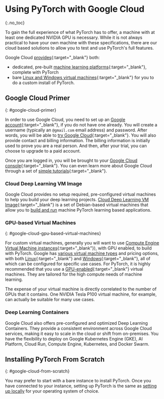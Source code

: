 # Using PyTorch with Google Cloud
{:.no_toc}

To gain the full experience of what PyTorch has to offer, a machine with at least one dedicated NVIDIA GPU is necessary. While it is not always practical to have your own machine with these specifications, there are our cloud based solutions to allow you to test and use PyTorch's full features.

Google Cloud [provides](https://cloud.google.com/products/){:target="_blank"} both:

* dedicated, pre-built [machine learning platforms](https://cloud.google.com/products/ai/){:target="_blank"}, complete with PyTorch
* bare [Linux and Windows virtual machines](https://cloud.google.com/compute/){:target="_blank"} for you to do a custom install of PyTorch.

## Google Cloud Primer
{: #google-cloud-primer}

In order to use Google Cloud, you need to set up an [Google account](https://accounts.google.com/){:target="_blank"}, if you do not have one already. You will create a username (typically an `@gmail.com` email address) and password. After words, you will be able to [try Google Cloud](https://console.cloud.google.com/freetrial){:target="_blank"}. You will also provide contact and billing information. The billing information is initially used to prove you are a real person. And then, after your trial, you can choose to upgrade to a paid account.

Once you are logged in, you will be brought to your [Google Cloud console](https://console.cloud.google.com/){:target="_blank"}.  You can even learn more about Google Cloud through a set of [simple tutorials](https://console.cloud.google.com/getting-started){:target="_blank"}.

### Cloud Deep Learning VM Image

Google Cloud provides no setup required, pre-configured virtual machines to help you build your deep learning projects. [Cloud Deep Learning VM Image](https://cloud.google.com/deep-learning-vm-image/){:target="_blank"} is a set of Debian-based virtual machines that allow you to [build and run](https://cloud.google.com/deep-learning-vm/docs/) machine PyTorch learning based applications.

### GPU-based Virtual Machines
{: #google-cloud-gpu-based-virtual-machines}

For custom virtual machines, generally you will want to use [Compute Engine Virtual Machine instances](https://cloud.google.com/compute/){:target="_blank"}), with GPU enabled, to build with PyTorch. Google has [various virtual machine types](https://console.cloud.google.com/compute/instances) and pricing options, with both [Linux](https://cloud.google.com/compute/docs/quickstart-linux){:target="_blank"} and [Windows](https://cloud.google.com/compute/docs/quickstart-windows){:target="_blank"}, all of which can be configured for specific use cases. For PyTorch, it is highly recommended that you use a [GPU-enabled](https://cloud.google.com/compute/docs/gpus/add-gpus){:target="_blank"} virtual machines. They are tailored for the high compute needs of machine learning.

The expense of your virtual machine is directly correlated to the number of GPUs that it contains. One NVIDIA Tesla P100 virtual machine, for example, can actually be suitable for many use cases.

### Deep Learning Containers

Google Cloud also offers pre-configured and optimized Deep Learning Containers. They provide a consistent environment across Google Cloud services, making it easy to scale in the cloud or shift from on-premises. You have the flexibility to deploy on Google Kubernetes Engine (GKE), AI Platform, Cloud Run, Compute Engine, Kubernetes, and Docker Swarm.

## Installing PyTorch From Scratch
{: #google-cloud-from-scratch}

You may prefer to start with a bare instance to install PyTorch. Once you have connected to your instance, setting up PyTorch is the same as [setting up locally](get-started) for your operating system of choice.
